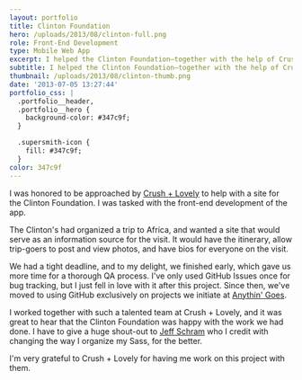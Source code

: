 ```yaml
---
layout: portfolio
title: Clinton Foundation
hero: /uploads/2013/08/clinton-full.png
role: Front-End Development
type: Mobile Web App
excerpt: I helped the Clinton Foundation—together with the help of Crush + Lovely—to create a mobile Safari app for their visit to Africa.
subtitle: I helped the Clinton Foundation—together with the help of Crush + Lovely—to create a mobile Safari app for their visit to Africa.
thumbnail: /uploads/2013/08/clinton-thumb.png
date: '2013-07-05 13:27:44'
portfolio_css: |
  .portfolio__header,
  .portfolio__hero {
    background-color: #347c9f;
  }

  .supersmith-icon {
    fill: #347c9f;
  }
color: 347c9f
---
```

I was honored to be approached by [Crush + Lovely](http://crushlovely.com/) to help with a site for the Clinton Foundation. I was tasked with the front-end development of the app.

The Clinton's had organized a trip to Africa, and wanted a site that would serve as an information source for the visit. It would have the itinerary, allow trip-goers to post and view photos, and have bios for everyone on the visit.

We had a tight deadline, and to my delight, we finished early, which gave us more time for a thorough QA process. I've only used GitHub Issues once for bug tracking, but I just fell in love with it after this project. Since then, we've moved to using GitHub exclusively on projects we initiate at [Anythin' Goes](http://anythingo.es).

I worked together with such a talented team at Crush + Lovely, and it was great to hear that the Clinton Foundation was happy with the work we had done. I have to give a huge shout-out to [Jeff Schram](https://twitter.com/jeffschram) who I credit with changing the way I organize my Sass, for the better.

I'm very grateful to Crush + Lovely for having me work on this project with them.
